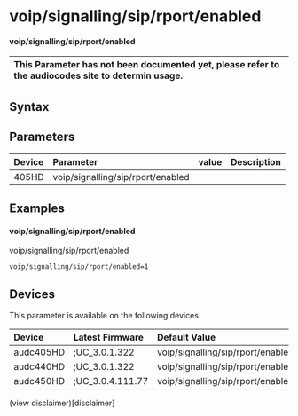 ﻿---
description: voip/signalling/sip/rport/enabled
search: false
---

# voip/signalling/sip/rport/enabled

#### voip/signalling/sip/rport/enabled


| This Parameter has not been documented yet, please refer to the audiocodes site to determin usage.  | 
| :--- |

## Syntax

## Parameters
|Device|Parameter|value|Description|
|:---|:---|:---|:---|
| 405HD | voip/signalling/sip/rport/enabled |  |  |

## Examples
#### voip/signalling/sip/rport/enabled

voip/signalling/sip/rport/enabled

```
voip/signalling/sip/rport/enabled=1
```

## Devices
This parameter is available on the following devices

| Device | Latest Firmware | Default Value |
|:---|:---|:---|
| audc405HD | ;UC_3.0.1.322 | voip/signalling/sip/rport/enabled=1 
| audc440HD | ;UC_3.0.1.322 | voip/signalling/sip/rport/enabled=1 
| audc450HD | ;UC_3.0.4.111.77 | voip/signalling/sip/rport/enabled=1 

(view disclaimer)[disclaimer]
